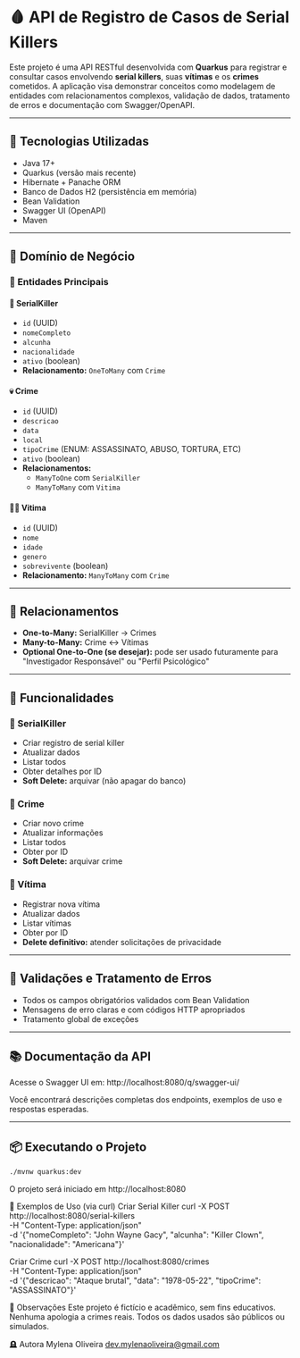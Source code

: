 # 🩸 API de Registro de Casos de Serial Killers

Este projeto é uma API RESTful desenvolvida com **Quarkus** para registrar e consultar casos envolvendo **serial killers**, suas **vítimas** e os **crimes** cometidos. A aplicação visa demonstrar conceitos como modelagem de entidades com relacionamentos complexos, validação de dados, tratamento de erros e documentação com Swagger/OpenAPI.

---

## 📌 Tecnologias Utilizadas

- Java 17+
- Quarkus (versão mais recente)
- Hibernate + Panache ORM
- Banco de Dados H2 (persistência em memória)
- Bean Validation
- Swagger UI (OpenAPI)
- Maven

---

## 🧠 Domínio de Negócio

### 🧍 Entidades Principais

#### 🔪 SerialKiller
- `id` (UUID)
- `nomeCompleto`
- `alcunha`
- `nacionalidade`
- `ativo` (boolean)
- **Relacionamento:** `OneToMany` com `Crime`

#### 💀 Crime
- `id` (UUID)
- `descricao`
- `data`
- `local`
- `tipoCrime` (ENUM: ASSASSINATO, ABUSO, TORTURA, ETC)
- `ativo` (boolean)
- **Relacionamentos:**
  - `ManyToOne` com `SerialKiller`
  - `ManyToMany` com `Vitima`

#### 🧍‍♀️ Vitima
- `id` (UUID)
- `nome`
- `idade`
- `genero`
- `sobrevivente` (boolean)
- **Relacionamento:** `ManyToMany` com `Crime`

---

## 🔁 Relacionamentos

- **One-to-Many:** SerialKiller → Crimes
- **Many-to-Many:** Crime ↔ Vítimas
- **Optional One-to-One (se desejar):** pode ser usado futuramente para "Investigador Responsável" ou "Perfil Psicológico"

---

## 🎯 Funcionalidades

### 📌 SerialKiller
- Criar registro de serial killer
- Atualizar dados
- Listar todos
- Obter detalhes por ID
- **Soft Delete:** arquivar (não apagar do banco)

### 📌 Crime
- Criar novo crime
- Atualizar informações
- Listar todos
- Obter por ID
- **Soft Delete:** arquivar crime

### 📌 Vítima
- Registrar nova vítima
- Atualizar dados
- Listar vítimas
- Obter por ID
- **Delete definitivo:** atender solicitações de privacidade

---

## 🚨 Validações e Tratamento de Erros

- Todos os campos obrigatórios validados com Bean Validation
- Mensagens de erro claras e com códigos HTTP apropriados
- Tratamento global de exceções

---

## 📚 Documentação da API

Acesse o Swagger UI em:
http://localhost:8080/q/swagger-ui/


Você encontrará descrições completas dos endpoints, exemplos de uso e respostas esperadas.

---

## 📦 Executando o Projeto

```bash
./mvnw quarkus:dev
```

O projeto será iniciado em http://localhost:8080

💌 Exemplos de Uso (via curl)
Criar Serial Killer
curl -X POST http://localhost:8080/serial-killers \
  -H "Content-Type: application/json" \
  -d '{"nomeCompleto": "John Wayne Gacy", "alcunha": "Killer Clown", "nacionalidade": "Americana"}'
  
Criar Crime
curl -X POST http://localhost:8080/crimes \
  -H "Content-Type: application/json" \
  -d '{"descricao": "Ataque brutal", "data": "1978-05-22", "tipoCrime": "ASSASSINATO"}'

👻 Observações
Este projeto é fictício e acadêmico, sem fins educativos.
Nenhuma apologia a crimes reais. Todos os dados usados são públicos ou simulados.

🪦 Autora
Mylena Oliveira
dev.mylenaoliveira@gmail.com

